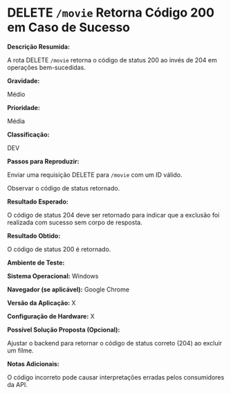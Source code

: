 # DELETE `/movie` Retorna Código 200 em Caso de Sucesso  

**Descrição Resumida:**  

A rota DELETE `/movie` retorna o código de status 200 ao invés de 204 em operações bem-sucedidas.  

**Gravidade:**  

Médio  

**Prioridade:**  

Média  

**Classificação:**  

DEV  

**Passos para Reproduzir:**  

Enviar uma requisição DELETE para `/movie` com um ID válido.  

Observar o código de status retornado.  

**Resultado Esperado:**  

O código de status 204 deve ser retornado para indicar que a exclusão foi realizada com sucesso sem corpo de resposta.  

**Resultado Obtido:**  

O código de status 200 é retornado.  

**Ambiente de Teste:**  

**Sistema Operacional:** Windows

**Navegador (se aplicável):** Google Chrome

**Versão da Aplicação:** X

**Configuração de Hardware:** X

**Possível Solução Proposta (Opcional):**  

Ajustar o backend para retornar o código de status correto (204) ao excluir um filme.  

**Notas Adicionais:**  

O código incorreto pode causar interpretações erradas pelos consumidores da API.  